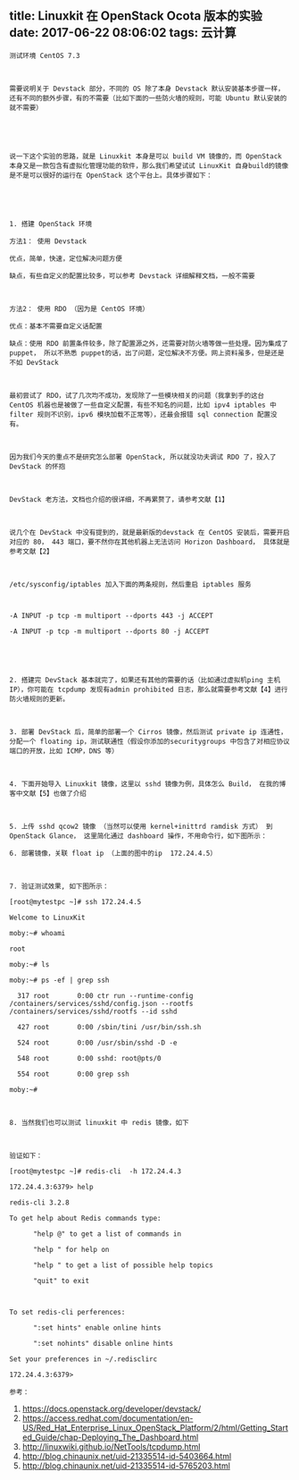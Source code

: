 title: Linuxkit 在 OpenStack Ocota 版本的实验
date: 2017-06-22 08:06:02
tags: 云计算
---


	测试环境 CentOS 7.3

	

	需要说明关于 Devstack 部分，不同的 OS 除了本身 Devstack 默认安装基本步骤一样，还有不同的额外步骤，有的不需要（比如下面的一些防火墙的规则，可能 Ubuntu 默认安装的就不需要）

	

	

	说一下这个实验的思路，就是 Linuxkit 本身是可以 build VM 镜像的，而 OpenStack 本身又是一款包含有虚拟化管理功能的软件，那么我们希望试试 LinuxKit 自身build的镜像是不是可以很好的运行在 OpenStack 这个平台上。具体步骤如下：

	

	

	1. 搭建 OpenStack 环境

	方法1： 使用 Devstack

	优点，简单，快速，定位解决问题方便

	缺点，有些自定义的配置比较多，可以参考 Devstack 详细解释文档，一般不需要

	

	方法2： 使用 RDO （因为是 CentOS 环境）

	优点：基本不需要自定义话配置

	缺点：使用 RDO 前置条件较多，除了配置源之外，还需要对防火墙等做一些处理。因为集成了 puppet， 所以不熟悉 puppet的话，出了问题，定位解决不方便。网上资料虽多，但是还是不如 DevStack 

	

	最初尝试了 RDO，试了几次均不成功，发现除了一些模块相关的问题（我拿到手的这台 CentOS 机器也是被做了一些自定义配置，有些不知名的问题，比如 ipv4 iptables 中 filter 规则不识别，ipv6 模块加载不正常等），还最会报错 sql connection 配置没有。 

	

	因为我们今天的重点不是研究怎么部署 OpenStack, 所以就没功夫调试 RDO 了，投入了 DevStack 的怀抱

	

	DevStack 老方法，文档也介绍的很详细，不再累赘了，请参考文献【1】

	

	说几个在 DevStack 中没有提到的，就是最新版的devstack 在 CentOS 安装后，需要开启对应的 80， 443 端口，要不然你在其他机器上无法访问 Horizon Dashboard， 具体就是参考文献【2】

	

	/etc/sysconfig/iptables 加入下面的两条规则，然后重启 iptables 服务

	

	-A INPUT -p tcp -m multiport --dports 443 -j ACCEPT

	-A INPUT -p tcp -m multiport --dports 80 -j ACCEPT

	

	

	2. 搭建完 DevStack 基本就完了，如果还有其他的需要的话（比如通过虚拟机ping 主机 IP），你可能在 tcpdump 发现有admin prohibited 日志，那么就需要参考文献【4】进行防火墙规则的更新。

	

	3. 部署 DevStack 后，简单的部署一个 Cirros 镜像，然后测试 private ip 连通性，分配一个 floating ip，测试联通性（假设你添加的securitygroups 中包含了对相应协议端口的开放，比如 ICMP，DNS 等）

	

	4. 下面开始导入 Linuxkit 镜像，这里以 sshd 镜像为例，具体怎么 Build， 在我的博客中文献【5】也做了介绍

	

	5. 上传 sshd qcow2 镜像 （当然可以使用 kernel+inittrd ramdisk 方式） 到 OpenStack Glance， 这里简化通过 dashboard 操作，不用命令行，如下图所示：

	6. 部署镜像，关联 float ip （上面的图中的ip  172.24.4.5）

	

	7. 验证测试效果, 如下图所示：

	[root@mytestpc ~]# ssh 172.24.4.5

	Welcome to LinuxKit

	moby:~# whoami

	root

	moby:~# ls

	moby:~# ps -ef | grep ssh

	  317 root       0:00 ctr run --runtime-config /containers/services/sshd/config.json --rootfs /containers/services/sshd/rootfs --id sshd

	  427 root       0:00 /sbin/tini /usr/bin/ssh.sh

	  524 root       0:00 /usr/sbin/sshd -D -e

	  548 root       0:00 sshd: root@pts/0

	  554 root       0:00 grep ssh

	moby:~#

	

	8. 当然我们也可以测试 linuxkit 中 redis 镜像，如下

 

	验证如下：

	[root@mytestpc ~]# redis-cli  -h 172.24.4.3

	172.24.4.3:6379> help

	redis-cli 3.2.8

	To get help about Redis commands type:

	      "help @" to get a list of commands in

	      "help " for help on

	      "help " to get a list of possible help topics

	      "quit" to exit

	

	To set redis-cli perferences:

	      ":set hints" enable online hints

	      ":set nohints" disable online hints

	Set your preferences in ~/.redisclirc

	172.24.4.3:6379>

	参考：
1. https://docs.openstack.org/developer/devstack/
2. https://access.redhat.com/documentation/en-US/Red_Hat_Enterprise_Linux_OpenStack_Platform/2/html/Getting_Started_Guide/chap-Deploying_The_Dashboard.html
3. http://linuxwiki.github.io/NetTools/tcpdump.html
4. http://blog.chinaunix.net/uid-21335514-id-5403664.html
5. http://blog.chinaunix.net/uid-21335514-id-5765203.html
	
		
	

		
	